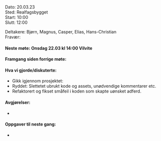 Dato: 20.03.23  
Sted: Realfagsbygget   
Start: 10:00   
Slutt: 12:00  

Deltakere: Bjørn, Magnus, Casper, Elias, Hans-Christian  
Fravær:  

#### Neste møte: Onsdag 22.03 kl 14:00 Vilvite

#### Framgang siden forrige møte:


#### Hva vi gjorde/diskuterte:
- Gikk igjennom prosjektet:
- Ryddet: Slettetet ubrukt kode og assets, unødvendige kommentarer etc.
- Refaktorert og fikset småfeil i koden som skapte uønsket adferd.


#### Avgjørelser: 
-   

#### Oppgaver til neste gang:
- 

